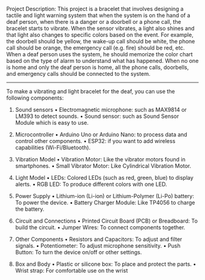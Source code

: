 Project Description:
This project is a bracelet that involves designing a tactile and light warning system that when the system is on the hand of a deaf person, when there is a danger or a doorbell or a phone call, the bracelet starts to vibrate. When the sensor vibrates, a light also shines and that light also changes to specific colors based on the event.
For example, the doorbell should be yellow, the wake-up call should be white, the phone call should be orange, the emergency call (e.g. fire) should be red, etc. When a deaf person uses the system, he should memorize the color chart based on the type of alarm to understand what has happened. When no one is home and only the deaf person is home, all the phone calls, doorbells, and emergency calls should be connected to the system.

---------------------------------------------------------------------------------
To make a vibrating and light bracelet for the deaf, you can use the following components:

1. Sound sensors
   • Electromagnetic microphone: such as MAX9814 or LM393 to detect sounds.
   • Sound sensor: such as Sound Sensor Module which is easy to use.

2. Microcontroller
   • Arduino Uno or Arduino Nano: to process data and control other components.
   • ESP32: if you want to add wireless capabilities (Wi-Fi/Bluetooth).

3. Vibration Model
   • Vibration Motor: Like the vibrator motors found in smartphones.
   • Small Vibrator Motor: Like Cylindrical Vibration Motor.

4. Light Model
   • LEDs: Colored LEDs (such as red, green, blue) to display alerts.
   • RGB LED: To produce different colors with one LED.

5. Power Supply
   • Lithium-ion (Li-ion) or Lithium-Polymer (Li-Po) battery: To power the device.
   • Battery Charger Module: Like TP4056 to charge the battery.

6. Circuit and Connections
   • Printed Circuit Board (PCB) or Breadboard: To build the circuit.
   • Jumper Wires: To connect components together.

7. Other Components
   • Resistors and Capacitors: To adjust and filter signals.
   • Potentiometer: To adjust microphone sensitivity.
   • Push Button: To turn the device on/off or other settings.

8. Box and Body
   • Plastic or silicone box: To place and protect the parts.
   • Wrist strap: For comfortable use on the wrist
